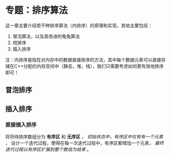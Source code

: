 # 专题：排序算法

这一章主要介绍若干种排序算法（内排序）的原理和实现，其他主要包括：
1. 冒泡算法，以及其改进的龟兔算法
2. 梳排序
3. 插入排序

注：内排序是指在对内存中的数据直接排序的方法，其中每个数据元素可以直接存储在C++分配的内存空间中（静态，堆，栈），我们只需要考虑如何更有效地排序即可！

## 冒泡排序

## 插入排序

### 直接插入排序

将将待排序数组分为 **有序区** 和 **无序区** ， *初始状态中，有序区中仅有有一个元素* ， 设计一个迭代过程，使得在每一次迭代过程中，有序区都增加一个元素， *最终迭代过程以有序区扩展到整个数组为结束* 。


